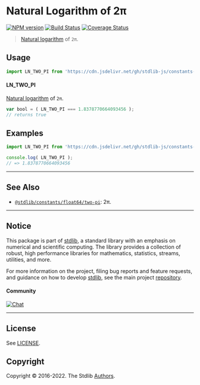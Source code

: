 <!--

@license Apache-2.0

Copyright (c) 2018 The Stdlib Authors.

Licensed under the Apache License, Version 2.0 (the "License");
you may not use this file except in compliance with the License.
You may obtain a copy of the License at

   http://www.apache.org/licenses/LICENSE-2.0

Unless required by applicable law or agreed to in writing, software
distributed under the License is distributed on an "AS IS" BASIS,
WITHOUT WARRANTIES OR CONDITIONS OF ANY KIND, either express or implied.
See the License for the specific language governing permissions and
limitations under the License.

-->

# Natural Logarithm of 2π

[![NPM version][npm-image]][npm-url] [![Build Status][test-image]][test-url] [![Coverage Status][coverage-image]][coverage-url] <!-- [![dependencies][dependencies-image]][dependencies-url] -->

> [Natural logarithm][@stdlib/math/base/special/ln] of `2π`.



<section class="usage">

## Usage

```javascript
import LN_TWO_PI from 'https://cdn.jsdelivr.net/gh/stdlib-js/constants-float64-ln-two-pi@deno/mod.js';
```

#### LN_TWO_PI

[Natural logarithm][@stdlib/math/base/special/ln] of `2π`.

```javascript
var bool = ( LN_TWO_PI === 1.8378770664093456 );
// returns true
```

</section>

<!-- /.usage -->

<section class="examples">

## Examples

<!-- TODO: better example -->

<!-- eslint no-undef: "error" -->

```javascript
import LN_TWO_PI from 'https://cdn.jsdelivr.net/gh/stdlib-js/constants-float64-ln-two-pi@deno/mod.js';

console.log( LN_TWO_PI );
// => 1.8378770664093456
```

</section>

<!-- /.examples -->

<!-- Section for related `stdlib` packages. Do not manually edit this section, as it is automatically populated. -->

<section class="related">

* * *

## See Also

-   <span class="package-name">[`@stdlib/constants/float64/two-pi`][@stdlib/constants/float64/two-pi]</span><span class="delimiter">: </span><span class="description">2π.</span>

</section>

<!-- /.related -->

<!-- Section for all links. Make sure to keep an empty line after the `section` element and another before the `/section` close. -->


<section class="main-repo" >

* * *

## Notice

This package is part of [stdlib][stdlib], a standard library with an emphasis on numerical and scientific computing. The library provides a collection of robust, high performance libraries for mathematics, statistics, streams, utilities, and more.

For more information on the project, filing bug reports and feature requests, and guidance on how to develop [stdlib][stdlib], see the main project [repository][stdlib].

#### Community

[![Chat][chat-image]][chat-url]

---

## License

See [LICENSE][stdlib-license].


## Copyright

Copyright &copy; 2016-2022. The Stdlib [Authors][stdlib-authors].

</section>

<!-- /.stdlib -->

<!-- Section for all links. Make sure to keep an empty line after the `section` element and another before the `/section` close. -->

<section class="links">

[npm-image]: http://img.shields.io/npm/v/@stdlib/constants-float64-ln-two-pi.svg
[npm-url]: https://npmjs.org/package/@stdlib/constants-float64-ln-two-pi

[test-image]: https://github.com/stdlib-js/constants-float64-ln-two-pi/actions/workflows/test.yml/badge.svg?branch=main
[test-url]: https://github.com/stdlib-js/constants-float64-ln-two-pi/actions/workflows/test.yml?query=branch:main

[coverage-image]: https://img.shields.io/codecov/c/github/stdlib-js/constants-float64-ln-two-pi/main.svg
[coverage-url]: https://codecov.io/github/stdlib-js/constants-float64-ln-two-pi?branch=main

<!--

[dependencies-image]: https://img.shields.io/david/stdlib-js/constants-float64-ln-two-pi.svg
[dependencies-url]: https://david-dm.org/stdlib-js/constants-float64-ln-two-pi/main

-->

[chat-image]: https://img.shields.io/gitter/room/stdlib-js/stdlib.svg
[chat-url]: https://gitter.im/stdlib-js/stdlib/

[stdlib]: https://github.com/stdlib-js/stdlib

[stdlib-authors]: https://github.com/stdlib-js/stdlib/graphs/contributors

[umd]: https://github.com/umdjs/umd
[es-module]: https://developer.mozilla.org/en-US/docs/Web/JavaScript/Guide/Modules

[deno-url]: https://github.com/stdlib-js/constants-float64-ln-two-pi/tree/deno
[umd-url]: https://github.com/stdlib-js/constants-float64-ln-two-pi/tree/umd
[esm-url]: https://github.com/stdlib-js/constants-float64-ln-two-pi/tree/esm

[stdlib-license]: https://raw.githubusercontent.com/stdlib-js/constants-float64-ln-two-pi/main/LICENSE

[@stdlib/math/base/special/ln]: https://github.com/stdlib-js/math-base-special-ln/tree/deno

<!-- <related-links> -->

[@stdlib/constants/float64/two-pi]: https://github.com/stdlib-js/constants-float64-two-pi/tree/deno

<!-- </related-links> -->

</section>

<!-- /.links -->
